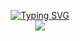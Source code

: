 <p align="center">
<a href="https://github.com/SujanSuryaKonda">
    <img src="https://readme-typing-svg.demolab.com?font=Georgia&size=18&duration=2000&pause=100&multiline=true&width=500&height=80&lines=Sujan+Surya+Konda;Computer+and+Electrical+Engineer+%7C+B.Tech+Student+%7C;AI+%7C+ML+%7C+DL" alt="Typing SVG" />
</a>
<br/>
<a href="https://www.linkedin.com/in/sujan-surya-4863921bb">
    <img src="https://img.shields.io/badge/-Linkedin-blue?style=flat-square&logo=linkedin">
</a>
